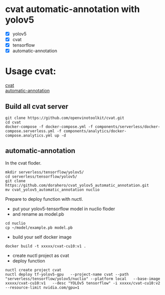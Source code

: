 # cvat automatic-annotation with yolov5
- [x] yolov5
- [x] cvat
- [x] tensorflow
- [x] automatic-annotation

# Usage cvat:
[cvat](https://github.com/openvinotoolkit/cvat)  
[automatic-annotation](https://github.com/openvinotoolkit/cvat/blob/develop/cvat/apps/documentation/installation_automatic_annotation.md)
## Build all cvat server
```shell
git clone https://github.com/openvinotoolkit/cvat.git
cd cvat
docker-compose -f docker-compose.yml -f components/serverless/docker-compose.serverless.yml -f components/analytics/docker-compose.analytics.yml up -d
```
## automatic-annotation
In the cvat floder.
```shell
mkdir serverless/tensorflow/yolov5/  
cd serverless/tensorflow/yolov5/  
git clone https://github.com/dorahero/cvat_yolov5_automatic_annotation.git
mv cvat_yolov5_automatic_annotation nuclio
```
Prepare to deploy function with nuctl.  
- put your yolov5-tensorflow model in nuclio floder
- and rename as model.pb
```shell
cd nuclio
cp ~/model/example.pb model.pb
```
- build your self docker image
```shell
docker build -t xxxxx/cvat-cu10:v1 .
```
- create nuctl project as cvat
- deploy function 
```shell
nuctl create project cvat
nuctl deploy tf-yolov5-gpu   --project-name cvat --path "serverless/tensorflow/yolov5/nuclio" --platform local   --base-image  xxxxx/cvat-cu10:v1   --desc "YOLOv5 tensorflow" -i xxxxx/cvat-cu10:v2 --resource-limit nvidia.com/gpu=1
```
